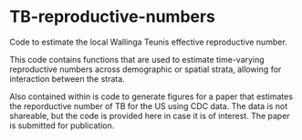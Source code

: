 # TB-reproductive-numbers
Code to estimate the local Wallinga Teunis effective reproductive number.

This code contains functions that are used to estimate time-varying reproductive numbers across demographic or spatial strata, allowing for interaction between the strata. 

Also contained within is code to generate figures for a paper that estimates the reporductive number of TB for the US using CDC data. The data is not shareable, but the code is provided here in case it is of interest. The paper is submitted for publication.
